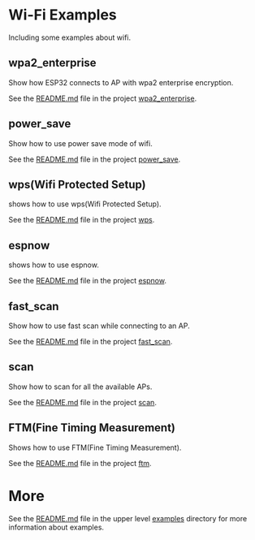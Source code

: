 # Wi-Fi Examples

Including some examples about wifi.

## wpa2_enterprise

Show how ESP32 connects to AP with wpa2 enterprise encryption.

See the [README.md](./wpa2_enterprise/README.md) file in the project [wpa2_enterprise](./wpa2_enterprise/).

## power_save

Show how to use power save mode of wifi.

See the [README.md](./power_save/README.md) file in the project [power_save](./power_save/).

## wps(Wifi Protected Setup)

shows how to use wps(Wifi Protected Setup).

See the [README.md](./wps/README.md) file in the project [wps](./wps/).

## espnow

shows how to use espnow.

See the [README.md](./espnow/README.md) file in the project [espnow](./espnow/).

## fast_scan

Show how to use fast scan while connecting to an AP.

See the [README.md](./fast_scan/README.md) file in the project [fast_scan](./fast_scan/).

## scan

Show how to scan for all the available APs.

See the [README.md](./scan/README.md) file in the project [scan](./scan/).

## FTM(Fine Timing Measurement)

Shows how to use FTM(Fine Timing Measurement).

See the [README.md](./ftm/README.md) file in the project [ftm](./ftm/).

# More

See the [README.md](../README.md) file in the upper level [examples](../) directory for more information about examples.
